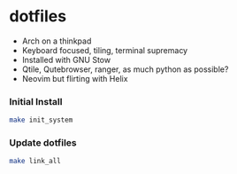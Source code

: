 # dotfiles

* Arch on a thinkpad
* Keyboard focused, tiling, terminal supremacy
* Installed with GNU Stow
* Qtile, Qutebrowser, ranger, as much python as possible?
* Neovim but flirting with Helix

### Initial Install
```sh 
make init_system
```

### Update dotfiles
```sh 
make link_all
```

